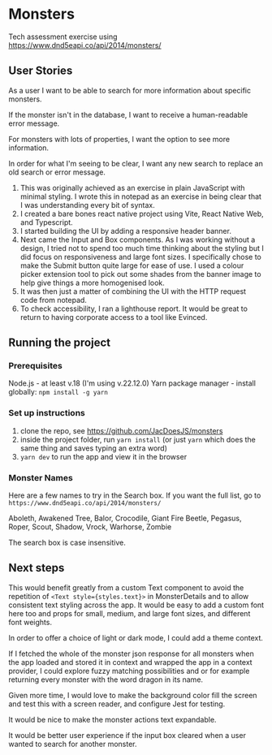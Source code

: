 # Monsters

Tech assessment exercise using https://www.dnd5eapi.co/api/2014/monsters/


## User Stories
As a user I want to be able to search for more information about specific monsters.  

If the monster isn't in the database, I want to receive a human-readable error message.  

For monsters with lots of properties, I want the option to see more information.  

In order for what I'm seeing to be clear, I want any new search to replace an old search or error message.

1. This was originally achieved as an exercise in plain JavaScript with minimal styling. I wrote this in notepad as an exercise in being clear that I was understanding every bit of syntax.
2. I created a bare bones react native project using Vite, React Native Web, and Typescript.
3. I started building the UI by adding a responsive header banner.
4. Next came the Input and Box components. As I was working without a design, I tried not to spend too much time thinking about the styling but I did focus on responsiveness and large font sizes. I specifically chose to make the Submit button quite large for ease of use. I used a colour picker extension tool to pick out some shades from the banner image to help give things a more homogenised look.
5. It was then just a matter of combining the UI with the HTTP request code from notepad. 
6. To check accessibility, I ran a lighthouse report. It would be great to return to having corporate access to a tool like Evinced. 


## Running the project

### Prerequisites
Node.js - at least v.18 (I'm using v.22.12.0)
Yarn package manager - install globally: `npm install -g yarn`

### Set up instructions
1. clone the repo, see https://github.com/JacDoesJS/monsters
2. inside the project folder, run `yarn install` (or just `yarn` which does the same thing and saves typing an extra word)
3. `yarn dev` to run the app and view it in the browser

### Monster Names
Here are a few names to try in the Search box. If you want the full list, go to `https://www.dnd5eapi.co/api/2014/monsters/`  

Aboleth, Awakened Tree, Balor, Crocodile, Giant Fire Beetle, Pegasus, Roper, Scout, Shadow, Vrock, Warhorse, Zombie

The search box is case insensitive.


## Next steps

This would benefit greatly from a custom Text component to avoid the repetition of `<Text style={styles.text}>` in MonsterDetails and to allow consistent text styling across the app. It would be easy to add a custom font here too and props for small, medium, and large font sizes, and different font weights.

In order to offer a choice of light or dark mode, I could add a theme context.

If I fetched the whole of the monster json response for all monsters when the app loaded and stored it in context and wrapped the app in a context provider, I could explore fuzzy matching possibilities and or for example returning every monster with the word dragon in its name.

Given more time, I would love to make the background color fill the screen and test this with a screen reader, and configure Jest for testing.

It would be nice to make the monster actions text expandable.

It would be better user experience if the input box cleared when a user wanted to search for another monster.